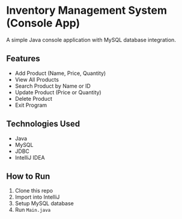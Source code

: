 # Inventory Management System (Console App)

A simple Java console application with MySQL database integration.

## Features
- Add Product (Name, Price, Quantity)
- View All Products
- Search Product by Name or ID
- Update Product (Price or Quantity)
- Delete Product
- Exit Program

## Technologies Used
- Java
- MySQL
- JDBC
- IntelliJ IDEA

## How to Run
1. Clone this repo
2. Import into IntelliJ
3. Setup MySQL database
4. Run `Main.java`
